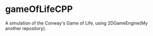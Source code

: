 # gameOfLifeCPP
A simulation of the Conway's Game of Life, using 2DGameEngine(My another repository).
